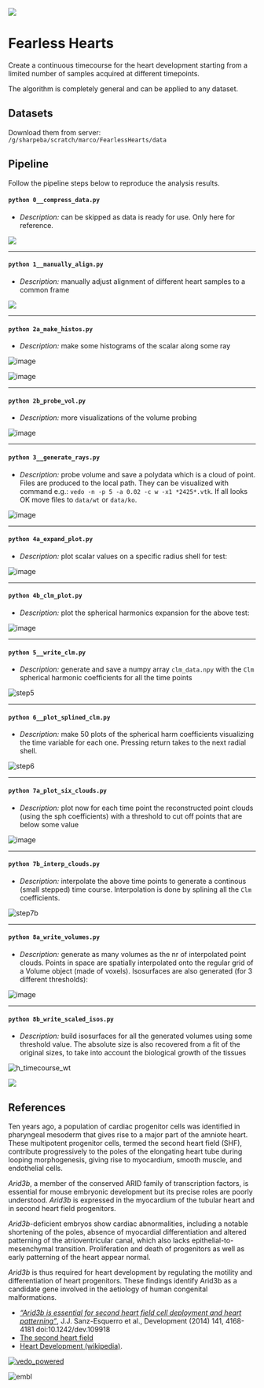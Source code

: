 
![](https://user-images.githubusercontent.com/32848391/94369891-ad9d9680-00ec-11eb-8efc-960416a5a0d0.png)

# Fearless Hearts

Create a continuous timecourse for the heart development starting from a limited number of samples acquired at different timepoints.

The algorithm is completely general and can be applied to any dataset.


## Datasets

Download them from server: `/g/sharpeba/scratch/marco/FearlessHearts/data`


## Pipeline

Follow the pipeline steps below to reproduce the analysis results.


#### `python 0__compress_data.py`
- _Description:_ can be skipped as data is ready for use. Only here for reference.

![](https://user-images.githubusercontent.com/32848391/94371727-f2c7c580-00f8-11eb-8175-98cd60b0d0cd.png)


---
#### `python 1__manually_align.py`
- _Description:_ manually adjust alignment of different heart samples to a common frame

![](https://user-images.githubusercontent.com/32848391/94369906-c0b06680-00ec-11eb-916a-29e0556bc937.png)


---
#### `python 2a_make_histos.py`
- _Description:_ make some histograms of the scalar along some ray

![image](https://user-images.githubusercontent.com/32848391/94369915-c9a13800-00ec-11eb-86e0-0429198c392a.png)

![image](https://user-images.githubusercontent.com/32848391/94370309-86949400-00ef-11eb-9b21-d4163de78c8f.png)

---
#### `python 2b_probe_vol.py`
- _Description:_ more visualizations of the volume probing

![image](https://user-images.githubusercontent.com/32848391/94370391-11758e80-00f0-11eb-84b9-828b9d523a9d.png)


---
#### `python 3__generate_rays.py`
- _Description:_ probe volume and save a polydata which is a cloud of point. Files are produced to the local path. They can be visualized with command e.g.:
`vedo -n -p 5 -a 0.02 -c w -x1 *2425*.vtk`. If all looks OK move files to `data/wt` or `data/ko`.

![image](https://user-images.githubusercontent.com/32848391/94370678-a2009e80-00f1-11eb-99a7-7dcf8b7582ef.png)


---
#### `python 4a_expand_plot.py`
- _Description:_ plot scalar values on a specific radius shell for test:

![image](https://user-images.githubusercontent.com/32848391/94370795-569ac000-00f2-11eb-94ea-506aa02bd978.png)


---
#### `python 4b_clm_plot.py`
- _Description:_ plot the spherical harmonics expansion for the above test:

![image](https://user-images.githubusercontent.com/32848391/94369921-d756bd80-00ec-11eb-9ba3-69464ed5dc7a.png)


---
#### `python 5__write_clm.py`
- _Description:_ generate and save a numpy array `clm_data.npy` with the `Clm` spherical harmonic coefficients for all the time points

![step5](https://user-images.githubusercontent.com/32848391/94371848-bc3e7a80-00f9-11eb-8f07-16075893844e.gif)


---
#### `python 6__plot_splined_clm.py`
- _Description:_ make 50 plots of the spherical harm coefficients visualizing the time variable for each one. Pressing return takes to the next radial shell.

![step6](https://user-images.githubusercontent.com/32848391/94371751-1ee34680-00f9-11eb-9aaf-ce93ca54efc4.gif)


---
#### `python 7a_plot_six_clouds.py`
- _Description:_ plot now for each time point the reconstructed point clouds (using the sph coefficients) with a threshold to cut off points that are below some value

![image](https://user-images.githubusercontent.com/32848391/94371614-14747d00-00f8-11eb-8760-1e1c288df60e.png)


---
#### `python 7b_interp_clouds.py`
- _Description:_ interpolate the above time points to generate a continous (small stepped) time course. Interpolation is done by splining all the `Clm` coefficients.

![step7b](https://user-images.githubusercontent.com/32848391/94372187-00327f00-00fc-11eb-88b2-dd8f5dbdff51.gif)


---
#### `python 8a_write_volumes.py`
- _Description:_ generate as many volumes as the nr of interpolated point clouds. Points in space are spatially interpolated onto the regular grid of a Volume object (made of voxels). Isosurfaces are also generated (for 3 different thresholds):

![image](https://user-images.githubusercontent.com/32848391/94372279-88b11f80-00fc-11eb-859f-ba25085c87eb.png)


---
#### `python 8b_write_scaled_isos.py`
- _Description:_ build isosurfaces for all the generated volumes using some threshold value. The absolute size is also recovered from a fit of the original sizes, to take into account the biological growth of the tissues

![h_timecourse_wt](https://user-images.githubusercontent.com/32848391/94372352-f4938800-00fc-11eb-84e8-9804aae3c27c.gif)

![](https://user-images.githubusercontent.com/32848391/94369930-e5a4d980-00ec-11eb-980c-9b012cc821c4.png)


## References

Ten years ago, a population of cardiac progenitor cells was identified
in pharyngeal mesoderm that gives rise to a major part of the amniote heart.
These multipotent progenitor cells, termed the second heart field (SHF),
contribute progressively to the poles of the elongating heart tube during
looping morphogenesis, giving rise to myocardium, smooth muscle, and endothelial cells.

_Arid3b_, a member of the conserved ARID family of transcription
factors, is essential for mouse embryonic development but its precise
roles are poorly understood.
_Arid3b_ is expressed in the myocardium of the tubular heart and in second heart field
progenitors.

_Arid3b_-deficient embryos show cardiac abnormalities,
including a notable shortening of the poles, absence of myocardial
differentiation and altered patterning of the atrioventricular canal,
which also lacks epithelial-to-mesenchymal transition.
Proliferation and death of progenitors as well as early patterning of the heart
appear normal.

_Arid3b_ is thus required for heart development by regulating
the motility and differentiation of heart progenitors. These findings
identify Arid3b as a candidate gene involved in the aetiology of human
congenital malformations.

- _[“Arid3b is essential for second heart field cell deployment and heart patterning”](https://dev.biologists.org/content/141/21/4168)_, J.J. Sanz-Esquerro et al., Development (2014) 141, 4168-4181 doi:10.1242/dev.109918
- [The second heart field](https://pubmed.ncbi.nlm.nih.gov/22449840/)
- [Heart Development (wikipedia)](https://en.wikipedia.org/wiki/Heart_development).


[![vedo_powered](https://user-images.githubusercontent.com/32848391/94372929-13e0e400-0102-11eb-938c-bc0274d57108.png)](https://github.com/marcomusy/vedo)

![embl](https://user-images.githubusercontent.com/32848391/94371851-c3658880-00f9-11eb-9c2a-d418adb93d59.gif)



